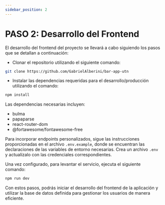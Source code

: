 ```yaml
---
sidebar_position: 2
---
```


# PASO 2: Desarrollo del Frontend

El desarrollo del frontend del proyecto se llevará a cabo siguiendo los pasos que se detallan a continuación:

- Clonar el repositorio utilizando el siguiente comando:

```bash
git clone https://github.com/GabrielAlberini/bar-app-utn
```

- Instalar las dependencias requeridas para el desarrollo/producción utilizando el comando:

```bash
npm install
```

Las dependencias necesarias incluyen:

- bulma
- papaparse
- react-router-dom
- @fortawesome/fontawesome-free

Para incorporar endpoints personalizados, sigue las instrucciones proporcionadas en el archivo `.env.example`, donde se encuentran las declaraciones de las variables de entorno necesarias. Crea un archivo `.env` y actualízalo con las credenciales correspondientes.

Una vez configurado, para levantar el servicio, ejecuta el siguiente comando:

```bash
npm run dev
```

Con estos pasos, podrás iniciar el desarrollo del frontend de la aplicación y utilizar la base de datos definida para gestionar los usuarios de manera eficiente.
